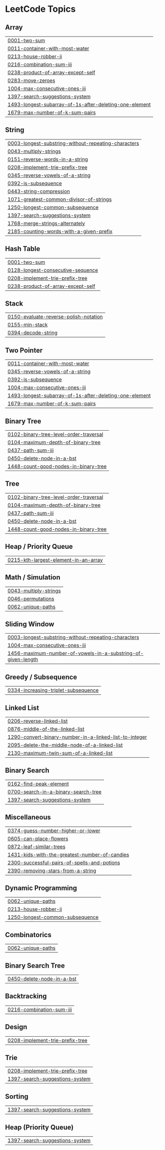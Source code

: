  <!-- 
 <h1>JWipe - Disk Sanitization</h1>

 ### [YouTube Demonstration](https://youtu.be/7eJexJVCqJo)

<h2>Description</h2>
Project consists of a simple PowerShell script that walks the user through "zeroing out" (wiping) any drives that are connected to the system. The utility allows you to select the target disk and choose the number of passes that are performed. The PowerShell script will configure a diskpart script file based on the user's selections and then launch Diskpart to perform the disk sanitization.
<br />


<h2>Languages and Utilities Used</h2>

- <b>PowerShell</b> 
- <b>Diskpart</b>

<h2>Environments Used </h2>

- <b>Windows 10</b> (21H2)

<h2>Program walk-through:</h2>

<p align="center">
Launch the utility: <br/>
<img src="https://i.imgur.com/62TgaWL.png" height="80%" width="80%" alt="Disk Sanitization Steps"/>
<br />
<br />
Select the disk:  <br/>
<img src="https://i.imgur.com/tcTyMUE.png" height="80%" width="80%" alt="Disk Sanitization Steps"/>
<br />
<br />
Enter the number of passes: <br/>
<img src="https://i.imgur.com/nCIbXbg.png" height="80%" width="80%" alt="Disk Sanitization Steps"/>
<br />
<br />
Confirm your selection:  <br/>
<img src="https://i.imgur.com/cdFHBiU.png" height="80%" width="80%" alt="Disk Sanitization Steps"/>
<br />
<br />
Wait for process to complete (may take some time):  <br/>
<img src="https://i.imgur.com/JL945Ga.png" height="80%" width="80%" alt="Disk Sanitization Steps"/>
<br />
<br />
Sanitization complete:  <br/>
<img src="https://i.imgur.com/K71yaM2.png" height="80%" width="80%" alt="Disk Sanitization Steps"/>
<br />
<br />
Observe the wiped disk:  <br/>
<img src="https://i.imgur.com/AeZkvFQ.png" height="80%" width="80%" alt="Disk Sanitization Steps"/>
</p>
--!> 
<!--
 ```diff
- text in red
+ text in green
! text in orange
# text in gray
@@ text in purple (and bold)@@
```
--!>

<!---LeetCode Topics Start-->
# LeetCode Topics
## Array
|  |
| ------- |
| [0001-two-sum](https://github.com/kenechukz/LeetcodeDSA-Practice/tree/main/0001-two-sum) |
| [0011-container-with-most-water](https://github.com/kenechukz/LeetcodeDSA-Practice/tree/main/0011-container-with-most-water) |
| [0213-house-robber-ii](https://github.com/kenechukz/LeetcodeDSA-Practice/tree/master/0213-house-robber-ii) |
| [0216-combination-sum-iii](https://github.com/kenechukz/LeetcodeDSA-Practice/tree/master/0216-combination-sum-iii) |
| [0238-product-of-array-except-self](https://github.com/kenechukz/LeetcodeDSA-Practice/tree/main/0238-product-of-array-except-self) |
| [0283-move-zeroes](https://github.com/kenechukz/LeetcodeDSA-Practice/tree/main/0283-move-zeroes) |
| [1004-max-consecutive-ones-iii](https://github.com/kenechukz/LeetcodeDSA-Practice/tree/main/1004-max-consecutive-ones-iii) |
| [1397-search-suggestions-system](https://github.com/kenechukz/LeetcodeDSA-Practice/tree/master/1397-search-suggestions-system) |
| [1493-longest-subarray-of-1s-after-deleting-one-element](https://github.com/kenechukz/LeetcodeDSA-Practice/tree/main/1493-longest-subarray-of-1s-after-deleting-one-element) |
| [1679-max-number-of-k-sum-pairs](https://github.com/kenechukz/LeetcodeDSA-Practice/tree/main/1679-max-number-of-k-sum-pairs) |
## String
|  |
| ------- |
| [0003-longest-substring-without-repeating-characters](https://github.com/kenechukz/LeetcodeDSA-Practice/tree/main/0003-longest-substring-without-repeating-characters) |
| [0043-multiply-strings](https://github.com/kenechukz/LeetcodeDSA-Practice/tree/main/0043-multiply-strings) |
| [0151-reverse-words-in-a-string](https://github.com/kenechukz/LeetcodeDSA-Practice/tree/main/0151-reverse-words-in-a-string) |
| [0208-implement-trie-prefix-tree](https://github.com/kenechukz/LeetcodeDSA-Practice/tree/master/0208-implement-trie-prefix-tree) |
| [0345-reverse-vowels-of-a-string](https://github.com/kenechukz/LeetcodeDSA-Practice/tree/main/0345-reverse-vowels-of-a-string) |
| [0392-is-subsequence](https://github.com/kenechukz/LeetcodeDSA-Practice/tree/main/0392-is-subsequence) |
| [0443-string-compression](https://github.com/kenechukz/LeetcodeDSA-Practice/tree/main/0443-string-compression) |
| [1071-greatest-common-divisor-of-strings](https://github.com/kenechukz/LeetcodeDSA-Practice/tree/main/1071-greatest-common-divisor-of-strings) |
| [1250-longest-common-subsequence](https://github.com/kenechukz/LeetcodeDSA-Practice/tree/master/1250-longest-common-subsequence) |
| [1397-search-suggestions-system](https://github.com/kenechukz/LeetcodeDSA-Practice/tree/master/1397-search-suggestions-system) |
| [1768-merge-strings-alternately](https://github.com/kenechukz/LeetcodeDSA-Practice/tree/main/1768-merge-strings-alternately) |
| [2185-counting-words-with-a-given-prefix](https://github.com/kenechukz/LeetcodeDSA-Practice/tree/main/2185-counting-words-with-a-given-prefix) |
## Hash Table
|  |
| ------- |
| [0001-two-sum](https://github.com/kenechukz/LeetcodeDSA-Practice/tree/main/0001-two-sum) |
| [0128-longest-consecutive-sequence](https://github.com/kenechukz/LeetcodeDSA-Practice/tree/main/0128-longest-consecutive-sequence) |
| [0208-implement-trie-prefix-tree](https://github.com/kenechukz/LeetcodeDSA-Practice/tree/master/0208-implement-trie-prefix-tree) |
| [0238-product-of-array-except-self](https://github.com/kenechukz/LeetcodeDSA-Practice/tree/main/0238-product-of-array-except-self) |
## Stack
|  |
| ------- |
| [0150-evaluate-reverse-polish-notation](https://github.com/kenechukz/LeetcodeDSA-Practice/tree/main/0150-evaluate-reverse-polish-notation) |
| [0155-min-stack](https://github.com/kenechukz/LeetcodeDSA-Practice/tree/main/0155-min-stack) |
| [0394-decode-string](https://github.com/kenechukz/LeetcodeDSA-Practice/tree/main/0394-decode-string) |
## Two Pointer
|  |
| ------- |
| [0011-container-with-most-water](https://github.com/kenechukz/LeetcodeDSA-Practice/tree/main/0011-container-with-most-water) |
| [0345-reverse-vowels-of-a-string](https://github.com/kenechukz/LeetcodeDSA-Practice/tree/main/0345-reverse-vowels-of-a-string) |
| [0392-is-subsequence](https://github.com/kenechukz/LeetcodeDSA-Practice/tree/main/0392-is-subsequence) |
| [1004-max-consecutive-ones-iii](https://github.com/kenechukz/LeetcodeDSA-Practice/tree/main/1004-max-consecutive-ones-iii) |
| [1493-longest-subarray-of-1s-after-deleting-one-element](https://github.com/kenechukz/LeetcodeDSA-Practice/tree/main/1493-longest-subarray-of-1s-after-deleting-one-element) |
| [1679-max-number-of-k-sum-pairs](https://github.com/kenechukz/LeetcodeDSA-Practice/tree/main/1679-max-number-of-k-sum-pairs) |
## Binary Tree
|  |
| ------- |
| [0102-binary-tree-level-order-traversal](https://github.com/kenechukz/LeetcodeDSA-Practice/tree/main/0102-binary-tree-level-order-traversal) |
| [0104-maximum-depth-of-binary-tree](https://github.com/kenechukz/LeetcodeDSA-Practice/tree/main/0104-maximum-depth-of-binary-tree) |
| [0437-path-sum-iii](https://github.com/kenechukz/LeetcodeDSA-Practice/tree/main/0437-path-sum-iii) |
| [0450-delete-node-in-a-bst](https://github.com/kenechukz/LeetcodeDSA-Practice/tree/master/0450-delete-node-in-a-bst) |
| [1448-count-good-nodes-in-binary-tree](https://github.com/kenechukz/LeetcodeDSA-Practice/tree/main/1448-count-good-nodes-in-binary-tree) |
## Tree
|  |
| ------- |
| [0102-binary-tree-level-order-traversal](https://github.com/kenechukz/LeetcodeDSA-Practice/tree/main/0102-binary-tree-level-order-traversal) |
| [0104-maximum-depth-of-binary-tree](https://github.com/kenechukz/LeetcodeDSA-Practice/tree/main/0104-maximum-depth-of-binary-tree) |
| [0437-path-sum-iii](https://github.com/kenechukz/LeetcodeDSA-Practice/tree/main/0437-path-sum-iii) |
| [0450-delete-node-in-a-bst](https://github.com/kenechukz/LeetcodeDSA-Practice/tree/master/0450-delete-node-in-a-bst) |
| [1448-count-good-nodes-in-binary-tree](https://github.com/kenechukz/LeetcodeDSA-Practice/tree/main/1448-count-good-nodes-in-binary-tree) |
## Heap / Priority Queue
|  |
| ------- |
| [0215-kth-largest-element-in-an-array](https://github.com/kenechukz/LeetcodeDSA-Practice/tree/main/0215-kth-largest-element-in-an-array) |
## Math / Simulation
|  |
| ------- |
| [0043-multiply-strings](https://github.com/kenechukz/LeetcodeDSA-Practice/tree/main/0043-multiply-strings) |
| [0046-permutations](https://github.com/kenechukz/LeetcodeDSA-Practice/tree/main/0046-permutations) |
| [0062-unique-paths](https://github.com/kenechukz/LeetcodeDSA-Practice/tree/master/0062-unique-paths) |
## Sliding Window
|  |
| ------- |
| [0003-longest-substring-without-repeating-characters](https://github.com/kenechukz/LeetcodeDSA-Practice/tree/main/0003-longest-substring-without-repeating-characters) |
| [1004-max-consecutive-ones-iii](https://github.com/kenechukz/LeetcodeDSA-Practice/tree/main/1004-max-consecutive-ones-iii) |
| [1456-maximum-number-of-vowels-in-a-substring-of-given-length](https://github.com/kenechukz/LeetcodeDSA-Practice/tree/main/1456-maximum-number-of-vowels-in-a-substring-of-given-length) |
## Greedy / Subsequence
|  |
| ------- |
| [0334-increasing-triplet-subsequence](https://github.com/kenechukz/LeetcodeDSA-Practice/tree/main/0334-increasing-triplet-subsequence) |
## Linked List
|  |
| ------- |
| [0206-reverse-linked-list](https://github.com/kenechukz/LeetcodeDSA-Practice/tree/main/0206-reverse-linked-list) |
| [0876-middle-of-the-linked-list](https://github.com/kenechukz/LeetcodeDSA-Practice/tree/main/0876-middle-of-the-linked-list) |
| [1290-convert-binary-number-in-a-linked-list-to-integer](https://github.com/kenechukz/LeetcodeDSA-Practice/tree/main/1290-convert-binary-number-in-a-linked-list-to-integer) |
| [2095-delete-the-middle-node-of-a-linked-list](https://github.com/kenechukz/LeetcodeDSA-Practice/tree/main/2095-delete-the-middle-node-of-a-linked-list) |
| [2130-maximum-twin-sum-of-a-linked-list](https://github.com/kenechukz/LeetcodeDSA-Practice/tree/main/2130-maximum-twin-sum-of-a-linked-list) |
## Binary Search
|  |
| ------- |
| [0162-find-peak-element](https://github.com/kenechukz/LeetcodeDSA-Practice/tree/main/0162-find-peak-element) |
| [0700-search-in-a-binary-search-tree](https://github.com/kenechukz/LeetcodeDSA-Practice/tree/main/0700-search-in-a-binary-search-tree) |
| [1397-search-suggestions-system](https://github.com/kenechukz/LeetcodeDSA-Practice/tree/master/1397-search-suggestions-system) |
## Miscellaneous
|  |
| ------- |
| [0374-guess-number-higher-or-lower](https://github.com/kenechukz/LeetcodeDSA-Practice/tree/main/0374-guess-number-higher-or-lower) |
| [0605-can-place-flowers](https://github.com/kenechukz/LeetcodeDSA-Practice/tree/main/0605-can-place-flowers) |
| [0872-leaf-similar-trees](https://github.com/kenechukz/LeetcodeDSA-Practice/tree/main/0872-leaf-similar-trees) |
| [1431-kids-with-the-greatest-number-of-candies](https://github.com/kenechukz/LeetcodeDSA-Practice/tree/main/1431-kids-with-the-greatest-number-of-candies) |
| [2300-successful-pairs-of-spells-and-potions](https://github.com/kenechukz/LeetcodeDSA-Practice/tree/main/2300-successful-pairs-of-spells-and-potions) |
| [2390-removing-stars-from-a-string](https://github.com/kenechukz/LeetcodeDSA-Practice/tree/main/2390-removing-stars-from-a-string) |
## Dynamic Programming
|  |
| ------- |
| [0062-unique-paths](https://github.com/kenechukz/LeetcodeDSA-Practice/tree/master/0062-unique-paths) |
| [0213-house-robber-ii](https://github.com/kenechukz/LeetcodeDSA-Practice/tree/master/0213-house-robber-ii) |
| [1250-longest-common-subsequence](https://github.com/kenechukz/LeetcodeDSA-Practice/tree/master/1250-longest-common-subsequence) |
## Combinatorics
|  |
| ------- |
| [0062-unique-paths](https://github.com/kenechukz/LeetcodeDSA-Practice/tree/master/0062-unique-paths) |
## Binary Search Tree
|  |
| ------- |
| [0450-delete-node-in-a-bst](https://github.com/kenechukz/LeetcodeDSA-Practice/tree/master/0450-delete-node-in-a-bst) |
## Backtracking
|  |
| ------- |
| [0216-combination-sum-iii](https://github.com/kenechukz/LeetcodeDSA-Practice/tree/master/0216-combination-sum-iii) |
## Design
|  |
| ------- |
| [0208-implement-trie-prefix-tree](https://github.com/kenechukz/LeetcodeDSA-Practice/tree/master/0208-implement-trie-prefix-tree) |
## Trie
|  |
| ------- |
| [0208-implement-trie-prefix-tree](https://github.com/kenechukz/LeetcodeDSA-Practice/tree/master/0208-implement-trie-prefix-tree) |
| [1397-search-suggestions-system](https://github.com/kenechukz/LeetcodeDSA-Practice/tree/master/1397-search-suggestions-system) |
## Sorting
|  |
| ------- |
| [1397-search-suggestions-system](https://github.com/kenechukz/LeetcodeDSA-Practice/tree/master/1397-search-suggestions-system) |
## Heap (Priority Queue)
|  |
| ------- |
| [1397-search-suggestions-system](https://github.com/kenechukz/LeetcodeDSA-Practice/tree/master/1397-search-suggestions-system) |
<!---LeetCode Topics End-->
